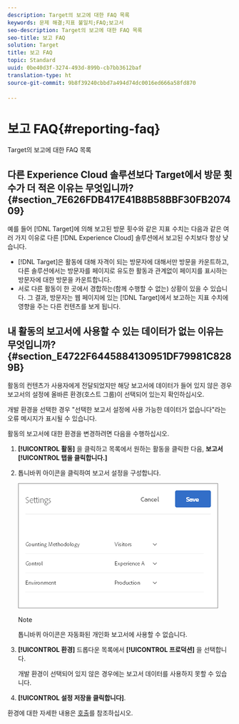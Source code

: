```yaml
---
description: Target의 보고에 대한 FAQ 목록
keywords: 문제 해결;지표 불일치;FAQ;보고서
seo-description: Target의 보고에 대한 FAQ 목록
seo-title: 보고 FAQ
solution: Target
title: 보고 FAQ
topic: Standard
uuid: 0be40d3f-3274-493d-899b-cb7bb3612baf
translation-type: ht
source-git-commit: 9b8f39240cbbd7a494d74dc0016ed666a58fd870

---
```



# 보고 FAQ{#reporting-faq}

Target의 보고에 대한 FAQ 목록

## 다른 Experience Cloud 솔루션보다 Target에서 방문 횟수가 더 적은 이유는 무엇입니까? {#section_7E626FDB417E41B8B58BBF30FB207409}

예를 들어 [!DNL Target]에 의해 보고된 방문 횟수와 같은 지표 수치는 다음과 같은 여러 가지 이유로 다른 [!DNL Experience Cloud] 솔루션에서 보고된 수치보다 항상 낮습니다.

* [!DNL Target]은 활동에 대해 자격이 되는 방문자에 대해서만 방문을 카운트하고, 다른 솔루션에서는 방문자를 페이지로 유도한 활동과 관계없이 페이지를 표시하는 방문자에 대한 방문을 카운트합니다.
* 서로 다른 활동이 한 곳에서 경합하는(함께 수행할 수 없는) 상황이 있을 수 있습니다. 그 결과, 방문자는 웹 페이지에 있는 [!DNL Target]에서 보고하는 지표 수치에 영향을 주는 다른 컨텐츠를 보게 됩니다.

## 내 활동의 보고서에 사용할 수 있는 데이터가 없는 이유는 무엇입니까? {#section_E4722F6445884130951DF79981C8289B}

활동의 컨텐츠가 사용자에게 전달되었지만 해당 보고서에 데이터가 들어 있지 않은 경우 보고서의 설정에 올바른 환경(호스트 그룹)이 선택되어 있는지 확인하십시오.

개발 환경을 선택한 경우 &quot;선택한 보고서 설정에 사용 가능한 데이터가 없습니다&quot;라는 오류 메시지가 표시될 수 있습니다.

활동의 보고서에 대한 환경을 변경하려면 다음을 수행하십시오.

1. **[!UICONTROL 활동]** 을 클릭하고 목록에서 원하는 활동을 클릭한 다음, **보고서[!UICONTROL 탭을 클릭합니다.]**
1. 톱니바퀴 아이콘을 클릭하여 보고서 설정을 구성합니다.

   ![](assets/ab_settings_dialog.png)

   >[!NOTE]
   >
   >톱니바퀴 아이콘은 자동화된 개인화 보고서에 사용할 수 없습니다.

1. **[!UICONTROL 환경]** 드롭다운 목록에서 **[!UICONTROL 프로덕션]** 을 선택합니다.

   개발 환경이 선택되어 있지 않은 경우에는 보고서 데이터를 사용하지 못할 수 있습니다.

1. **[!UICONTROL 설정 저장을 클릭합니다]**.

환경에 대한 자세한 내용은 [호출](../administrating-target/hosts.md#concept_516BB01EBFBD4449AB03940D31AEB66E)를 참조하십시오.
